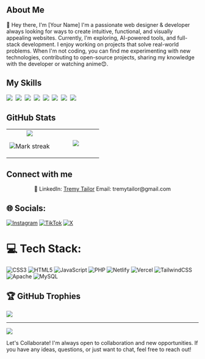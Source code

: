 ## About Me

👋 Hey there, I'm \[Your Name\] I'm a passionate web designer & developer always looking for ways to create intuitive, functional, and visually appealing websites. Currently, I'm exploring, AI-powered tools, and full-stack development. I enjoy working on projects that solve real-world problems. When I'm not coding, you can find me experimenting with new technologies, contributing to open-source projects, sharing my knowledge with the developer or watching anime😊.

## My Skills

<img src="https://img.shields.io/badge/HTML-%23E34F26.svg?logo=html5&logoColor=white"> 
<img src="https://img.shields.io/badge/JavaScript-F7DF1E?logo=javascript&logoColor=000"> 
<img src="https://img.shields.io/badge/ChatGPT-74aa9c?logo=openai&logoColor=white"> 
<img src="https://img.shields.io/badge/Tailwind%20CSS-%2338B2AC.svg?logo=tailwind-css&logoColor=white"> 
<img src="https://img.shields.io/badge/Supabase-3FCF8E?logo=supabase&logoColor=fff"> 
<img src="https://img.shields.io/badge/MySQL-4479A1?logo=mysql&logoColor=fff"> 
<img src="https://img.shields.io/badge/npm-CB3837?logo=npm&logoColor=fff"> 
<img src="https://img.shields.io/badge/Vercel-%23000000.svg?logo=vercel&logoColor=white"> 

## GitHub Stats

<table><tbody><tr border="none"><td width="50%" align="center">
<img align="center" src="https://readme-stats-fork-mauve.vercel.app/api/?username=Tremy-t&theme=dark&show_icons=true&count_private=true">

<img alt="Mark streak" src="https://github-readme-streak-stats-five-roan.vercel.app?user=Tremy-t&theme=dark"></td><td width="50%" align="center">
<img align="center" src="https://readme-stats-fork-mauve.vercel.app/api/top-langs/?username=Tremy-t&theme=dark&hide_border=false&no-bg=true&no-frame=true&langs_count=6"></td></tr></tbody></table>

## Connect with me

<p align="center">🔗 LinkedIn: <a href="www.linkedin.com/in/ tremy-tailor-27a709353" target="_blank">Tremy Tailor</a> Email: tremytailor@gmail.com</p>

## 🌐 Socials:
[![Instagram](https://img.shields.io/badge/Instagram-%23E4405F.svg?logo=Instagram&logoColor=white)](https://instagram.com/_.thekrawler._) [![TikTok](https://img.shields.io/badge/TikTok-%23000000.svg?logo=TikTok&logoColor=white)](https://tiktok.com/@_uncle_drew._) [![X](https://img.shields.io/badge/X-black.svg?logo=X&logoColor=white)](https://x.com/RyoDabi) 

# 💻 Tech Stack:
![CSS3](https://img.shields.io/badge/css3-%231572B6.svg?style=for-the-badge&logo=css3&logoColor=white) ![HTML5](https://img.shields.io/badge/html5-%23E34F26.svg?style=for-the-badge&logo=html5&logoColor=white) ![JavaScript](https://img.shields.io/badge/javascript-%23323330.svg?style=for-the-badge&logo=javascript&logoColor=%23F7DF1E) ![PHP](https://img.shields.io/badge/php-%23777BB4.svg?style=for-the-badge&logo=php&logoColor=white) ![Netlify](https://img.shields.io/badge/netlify-%23000000.svg?style=for-the-badge&logo=netlify&logoColor=#00C7B7) ![Vercel](https://img.shields.io/badge/vercel-%23000000.svg?style=for-the-badge&logo=vercel&logoColor=white) ![TailwindCSS](https://img.shields.io/badge/tailwindcss-%2338B2AC.svg?style=for-the-badge&logo=tailwind-css&logoColor=white) ![Apache](https://img.shields.io/badge/apache-%23D42029.svg?style=for-the-badge&logo=apache&logoColor=white) ![MySQL](https://img.shields.io/badge/mysql-4479A1.svg?style=for-the-badge&logo=mysql&logoColor=white)


## 🏆 GitHub Trophies
![](https://github-profile-trophy.vercel.app/?username=Tremy-t&theme=radical&no-frame=true&no-bg=true&margin-w=4)

---
[![](https://visitcount.itsvg.in/api?id=Tremy-t&icon=0&color=0)](https://visitcount.itsvg.in)


Let's Collaborate!
I'm always open to collaboration and new opportunities. If you have any ideas, questions, or just want to chat, feel free to reach out!

<!-- Proudly created with GPRM ( https://gprm.itsvg.in ) -->
<!---
Tremy-t/Tremy-t is a ✨ special ✨ repository because its `README.md` (this file) appears on your GitHub profile.
You can click the Preview link to take a look at your changes.
--->
